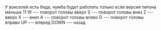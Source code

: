 У вокселей есть беда, нумба будет работать только если версия питона 
меньше 11
W --- поворот головы вверх
S --- поворот головы вниз
Z --- вверх
X --- вниз
A --- поворот головы влево
D --- поворот головы вправо
UP --- вперед
DOWN --- назад
